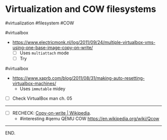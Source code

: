 # Virtualization and COW filesystems

#virtualization #filesystem #COW

#virtualbox
- https://www.electricmonk.nl/log/2011/09/24/multiple-virtualbox-vms-using-one-base-image-copy-on-write/
  * [ ] Uses `multiattach` mode
  * [ ] Try

#virtualbox
- https://www.xaprb.com/blog/2011/08/31/making-auto-resetting-virtualbox-machines/
  * Uses `immutable` midey

- [ ] Check VirtualBox man ch. 05

---

- [ ] RECHECK: [Copy-on-write | Wikipedia](https://en.wikipedia.org/wiki/Copy-on-write).
  * #interesting #qemu QEMU COW
  https://en.wikipedia.org/wiki/Qcow

---

END.
